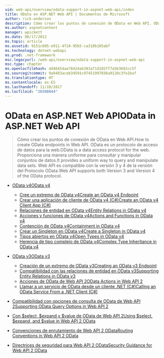 ```yaml
---
uid: web-api/overview/odata-support-in-aspnet-web-api/index
title: OData en ASP.NET Web API | Documentos de Microsoft
author: rick-anderson
description: Cómo crear los puntos de conexión de OData en Web API. OData es un protocolo de acceso de datos para la web. Proporciona una manera uniforme para consultar y manipular conjuntos de datos. Web API s...
ms.author: aspnetcontent
manager: wpickett
ms.date: 08/17/2012
ms.topic: article
ms.assetid: 9151c605-e911-4f24-95b5-ca310b105abf
ms.technology: dotnet-webapi
ms.prod: .net-framework
msc.legacyurl: /web-api/overview/odata-support-in-aspnet-web-api
msc.type: chapter
ms.openlocfilehash: dd46454ae78424ab383a71d185ff7a563692cc5f
ms.sourcegitcommit: 9a9483aceb34591c97451997036a9120c3fe2baf
ms.translationtype: HT
ms.contentlocale: es-ES
ms.lasthandoff: 11/10/2017
ms.locfileid: "26508044"
---
```

<a name="odata-in-aspnet-web-api"></a><span data-ttu-id="4ffb6-106">OData en ASP.NET Web API</span><span class="sxs-lookup"><span data-stu-id="4ffb6-106">OData in ASP.NET Web API</span></span>
====================
> <span data-ttu-id="4ffb6-107">Cómo crear los puntos de conexión de OData en Web API.</span><span class="sxs-lookup"><span data-stu-id="4ffb6-107">How to create OData endpoints in Web API.</span></span> <span data-ttu-id="4ffb6-108">OData es un protocolo de acceso de datos para la web.</span><span class="sxs-lookup"><span data-stu-id="4ffb6-108">OData is a data access protocol for the web.</span></span> <span data-ttu-id="4ffb6-109">Proporciona una manera uniforme para consultar y manipular conjuntos de datos.</span><span class="sxs-lookup"><span data-stu-id="4ffb6-109">It provides a uniform way to query and manipulate data sets.</span></span> <span data-ttu-id="4ffb6-110">Web API es compatible con la versión 3 y 4 de la versión del Protocolo OData.</span><span class="sxs-lookup"><span data-stu-id="4ffb6-110">Web API supports both Version 3 and Version 4 of the OData protocol.</span></span>


- [<span data-ttu-id="4ffb6-111">OData v4</span><span class="sxs-lookup"><span data-stu-id="4ffb6-111">OData v4</span></span>](odata-v4/index.md)

    - [<span data-ttu-id="4ffb6-112">Cree un extremo de OData v4</span><span class="sxs-lookup"><span data-stu-id="4ffb6-112">Create an OData v4 Endpoint</span></span>](odata-v4/create-an-odata-v4-endpoint.md)
    - [<span data-ttu-id="4ffb6-113">Crear una aplicación de cliente de OData v4 (C#)</span><span class="sxs-lookup"><span data-stu-id="4ffb6-113">Create an OData v4 Client App (C#)</span></span>](odata-v4/create-an-odata-v4-client-app.md)
    - [<span data-ttu-id="4ffb6-114">Relaciones de entidad en OData v4</span><span class="sxs-lookup"><span data-stu-id="4ffb6-114">Entity Relations in OData v4</span></span>](odata-v4/entity-relations-in-odata-v4.md)
    - [<span data-ttu-id="4ffb6-115">Acciones y funciones de OData v4</span><span class="sxs-lookup"><span data-stu-id="4ffb6-115">Actions and Functions in OData v4</span></span>](odata-v4/odata-actions-and-functions.md)
    - [<span data-ttu-id="4ffb6-116">Contención de OData v4</span><span class="sxs-lookup"><span data-stu-id="4ffb6-116">Containment in OData v4</span></span>](odata-v4/odata-containment-in-web-api-22.md)
    - [<span data-ttu-id="4ffb6-117">Crear un Singleton en OData v4</span><span class="sxs-lookup"><span data-stu-id="4ffb6-117">Create a Singleton in OData v4</span></span>](odata-v4/using-a-singleton-in-an-odata-endpoint-in-web-api-22.md)
    - [<span data-ttu-id="4ffb6-118">Tipos abiertos en OData v4</span><span class="sxs-lookup"><span data-stu-id="4ffb6-118">Open Types in OData v4</span></span>](odata-v4/use-open-types-in-odata-v4.md)
    - [<span data-ttu-id="4ffb6-119">Herencia de tipo complejo de OData v4</span><span class="sxs-lookup"><span data-stu-id="4ffb6-119">Complex Type Inheritance in OData v4</span></span>](odata-v4/complex-type-inheritance-in-odata-v4.md)
- [<span data-ttu-id="4ffb6-120">OData v3</span><span class="sxs-lookup"><span data-stu-id="4ffb6-120">OData v3</span></span>](odata-v3/index.md)

    - [<span data-ttu-id="4ffb6-121">Creación de un extremo de OData v3</span><span class="sxs-lookup"><span data-stu-id="4ffb6-121">Creating an OData v3 Endpoint</span></span>](odata-v3/creating-an-odata-endpoint.md)
    - [<span data-ttu-id="4ffb6-122">Compatibilidad con las relaciones de entidad en OData v3</span><span class="sxs-lookup"><span data-stu-id="4ffb6-122">Supporting Entity Relations in OData v3</span></span>](odata-v3/working-with-entity-relations.md)
    - [<span data-ttu-id="4ffb6-123">Acciones de OData de Web API 2</span><span class="sxs-lookup"><span data-stu-id="4ffb6-123">OData Actions in Web API 2</span></span>](odata-v3/odata-actions.md)
    - [<span data-ttu-id="4ffb6-124">Llamar a un servicio de OData desde un cliente .NET (C#)</span><span class="sxs-lookup"><span data-stu-id="4ffb6-124">Calling an OData Service From a .NET Client (C#)</span></span>](odata-v3/calling-an-odata-service-from-a-net-client.md)
- [<span data-ttu-id="4ffb6-125">Compatibilidad con opciones de consulta de OData de Web API 2</span><span class="sxs-lookup"><span data-stu-id="4ffb6-125">Supporting OData Query Options in Web API 2</span></span>](supporting-odata-query-options.md)
- [<span data-ttu-id="4ffb6-126">Con $select, $expand y $value de OData de Web API 2</span><span class="sxs-lookup"><span data-stu-id="4ffb6-126">Using $select, $expand, and $value in Web API 2 OData</span></span>](using-select-expand-and-value.md)
- [<span data-ttu-id="4ffb6-127">Convenciones de enrutamiento de Web API 2 OData</span><span class="sxs-lookup"><span data-stu-id="4ffb6-127">Routing Conventions in Web API 2 OData</span></span>](odata-routing-conventions.md)
- [<span data-ttu-id="4ffb6-128">Directrices de seguridad para Web API 2 OData</span><span class="sxs-lookup"><span data-stu-id="4ffb6-128">Security Guidance for Web API 2 OData</span></span>](odata-security-guidance.md)

